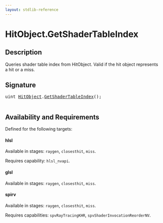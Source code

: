 ```yaml
---
layout: stdlib-reference
---
```


# HitObject\.GetShaderTableIndex

## Description

Queries shader table index from HitObject. Valid if the hit object represents a hit or a miss.




## Signature 

<pre>
<span class="code_keyword">uint</span> <a href="index.html" class="code_type">HitObject</a>.<a href="getshadertableindex-039e.html">GetShaderTableIndex</a>();

</pre>

## Availability and Requirements

Defined for the following targets:

#### hlsl
Available in stages: `raygen`, `closesthit`, `miss`.

Requires capability: `hlsl_nvapi`.
#### glsl
Available in stages: `raygen`, `closesthit`, `miss`.

#### spirv
Available in stages: `raygen`, `closesthit`, `miss`.

Requires capabilities: `spvRayTracingKHR`, `spvShaderInvocationReorderNV`.


